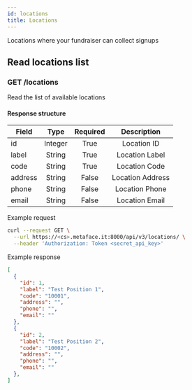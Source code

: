 ```yaml
---
id: locations
title: Locations
---
```


Locations where your fundraiser can collect signups

## Read locations list

### GET /locations

Read the list of available locations

#### Response structure

| Field   |  Type   | Required |   Description    |
| ------- | :-----: | :------: | :--------------: |
| id      | Integer |   True   |   Location ID    |
| label   | String  |   True   |  Location Label  |
| code    | String  |   True   |  Location Code   |
| address | String  |  False   | Location Address |
| phone   | String  |  False   |  Location Phone  |
| email   | String  |  False   |  Location Email  |

Example request

```bash
curl --request GET \
  --url https://<cs>.metaface.it:8000/api/v3/locations/ \
  --header 'Authorization: Token <secret_api_key>'
```

Example response

```json
[
  {
    "id": 1,
    "label": "Test Position 1",
    "code": "10001",
    "address": "",
    "phone": "",
    "email": ""
  },
  {
    "id": 2,
    "label": "Test Position 2",
    "code": "10002",
    "address": "",
    "phone": "",
    "email": ""
  },
]

```
